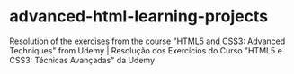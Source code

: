 # advanced-html-learning-projects
Resolution of the exercises from the course "HTML5 and CSS3: Advanced Techniques" from Udemy | Resolução dos Exercícios do Curso "HTML5 e CSS3: Técnicas Avançadas" da Udemy

